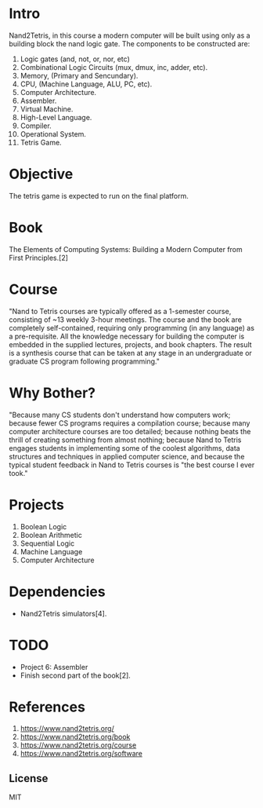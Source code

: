 # Intro

Nand2Tetris, in this course a modern computer will be built using only as a building block the nand logic gate. 
The components to be constructed are: 
 
1. Logic gates (and, not, or, nor, etc)
2. Combinational Logic Circuits (mux, dmux, inc, adder, etc).
3. Memory, (Primary and Sencundary).
4. CPU,   (Machine Language, ALU, PC, etc).
5. Computer Architecture.
6. Assembler.
7. Virtual Machine.
8. High-Level Language.
9. Compiler.
10. Operational System.
11. Tetris Game.

# Objective

The tetris game is expected to run on the final platform.

# Book
The Elements of Computing Systems: Building a Modern Computer from First Principles.[2]

# Course

"Nand to Tetris courses are typically offered as a 1-semester course, consisting of ~13 weekly 3-hour meetings. The course and the book are completely self-contained, requiring only programming (in any language) as a pre-requisite. All the knowledge necessary for building the computer is embedded in the supplied lectures, projects, and book chapters. The result is a synthesis course that can be taken at any stage in an undergraduate or graduate CS program following programming."

# Why Bother? 
"Because many CS students don't understand how computers work; because fewer CS programs requires a compilation course; because many computer architecture courses are too detailed; because nothing beats the thrill of creating something from almost nothing; because Nand to Tetris engages students in implementing some of the coolest algorithms, data structures and techniques in applied computer science, and because the typical student feedback in Nand to Tetris courses is "the best course I ever took."

# Projects
  1. Boolean Logic
  2. Boolean Arithmetic
  3. Sequential Logic
  4. Machine Language
  5. Computer Architecture
  
# Dependencies
- Nand2Tetris simulators[4].

# TODO
 - Project 6: Assembler
 - Finish second part of the book[2].
 
# References

1. https://www.nand2tetris.org/
2. https://www.nand2tetris.org/book
3. https://www.nand2tetris.org/course
4. https://www.nand2tetris.org/software

License
----
MIT
